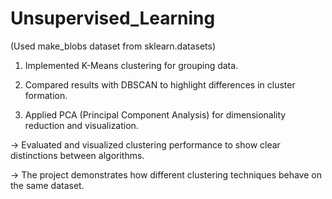 # Unsupervised_Learning

(Used make_blobs dataset from sklearn.datasets)

1. Implemented K-Means clustering for grouping data.

2. Compared results with DBSCAN to highlight differences in cluster formation.

3. Applied PCA (Principal Component Analysis) for dimensionality reduction and visualization.

-> Evaluated and visualized clustering performance to show clear distinctions between algorithms.

-> The project demonstrates how different clustering techniques behave on the same dataset.

